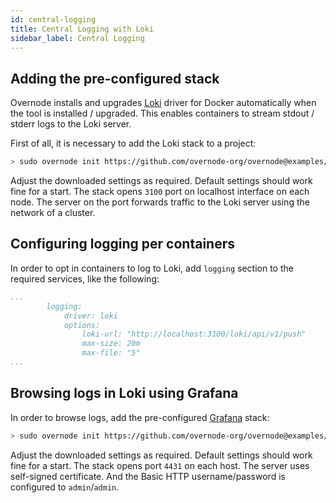```yaml
---
id: central-logging
title: Central Logging with Loki
sidebar_label: Central Logging
---
```


## Adding the pre-configured stack

Overnode installs and upgrades [Loki](https://grafana.com/oss/loki/) driver for Docker automatically when the tool is installed / upgraded. This enables containers to stream stdout / stderr logs to the Loki server.

First of all, it is necessary to add the Loki stack to a project:

```bash
> sudo overnode init https://github.com/overnode-org/overnode@examples/infrastructure/loki
```

Adjust the downloaded settings as required. Default settings should work fine for a start. The stack opens `3100` port on localhost interface on each node. The server on the port forwards traffic to the Loki server using the network of a cluster.

## Configuring logging per containers

In order to opt in containers to log to Loki, add `logging` section to the required services, like the following:

```yml
...
        logging:
            driver: loki
            options:
                loki-url: "http://localhost:3100/loki/api/v1/push"
                max-size: 20m
                max-file: "5"
...
```

## Browsing logs in Loki using Grafana

In order to browse logs, add the pre-configured [Grafana](https://grafana.com/grafana/) stack:

```bash
> sudo overnode init https://github.com/overnode-org/overnode@examples/infrastructure/grafana
```

Adjust the downloaded settings as required. Default settings should work fine for a start. The stack opens port `4431` on each host. The server uses self-signed certificate. And the Basic HTTP username/password is configured to `admin`/`admin`.
